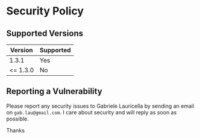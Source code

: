 # Security Policy

## Supported Versions

| Version | Supported          |
| ------- | ------------------ |
| 1.3.1   | Yes |
| <= 1.3.0 | No |

## Reporting a Vulnerability

Please report any security issues to Gabriele Lauricella by sending an email on `gab.lau@gmail.com`. I care about security and will reply as soon as possible.

Thanks 
